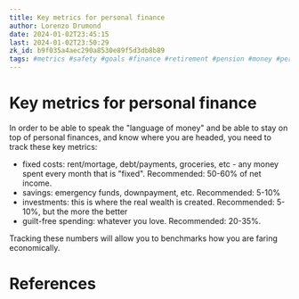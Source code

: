 ```yaml
---
title: Key metrics for personal finance
author: Lorenzo Drumond
date: 2024-01-02T23:45:15
last: 2024-01-02T23:50:29
zk_id: b9f035a4aec290a8530e89f5d3db8b89
tags: #metrics #safety #goals #finance #retirement #pension #money #personal
---
```



# Key metrics for personal finance
In order to be able to speak the "language of money" and be able to stay on top of personal finances, and know where you are headed, you need to track these key metrics:
- fixed costs: rent/mortage, debt/payments, groceries, etc - any money spent every month that is "fixed". Recommended: 50-60% of net income.
- savings: emergency funds, downpayment, etc. Recommended: 5-10%
- investments: this is where the real wealth is created. Recommended: 5-10%, but the more the better
- guilt-free spending: whatever you love. Recommended: 20-35%.


Tracking these numbers will allow you to benchmarks how you are faring economically.

# References
